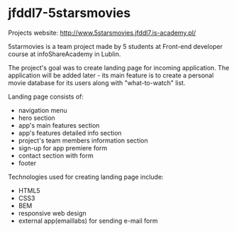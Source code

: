 # jfddl7-5starsmovies
Projects website:
http://www.5starsmovies.jfddl7.is-academy.pl/

5starmovies is a team project made by 5 students at Front-end developer course at infoShareAcademy in Lublin.

The project's goal was to create landing page for incoming application. The application will be added later - its main feature is to create a personal movie database for its users along with "what-to-watch" list.

Landing page consists of:
- navigation menu
- hero section
- app's main features section
- app's features detailed info section
- project's team members information section
- sign-up for app premiere form
- contact section with form
- footer

Technologies used for creating landing page include:
- HTML5
- CSS3
- BEM
- responsive web design
- external app(emaillabs) for sending e-mail form
